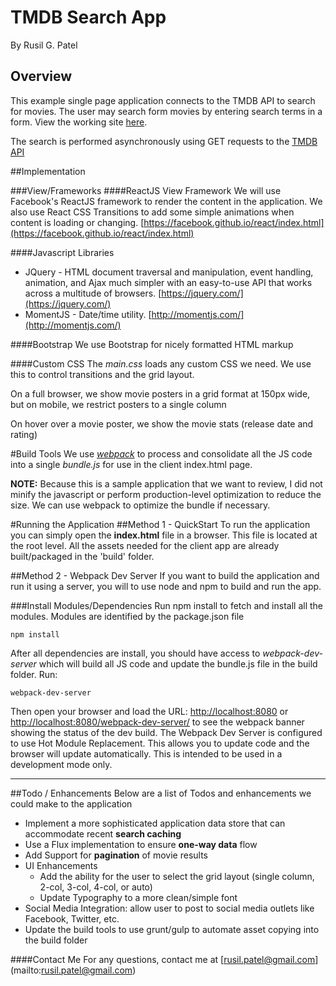 TMDB Search App
===
By Rusil G. Patel
## Overview
This example single page application connects to the TMDB API to search for movies.  The user may search form movies by entering search terms in a form. View the working site [here](http://ndnguru.github.io/tmdb-search-example).

The search is performed asynchronously using GET requests to the [TMDB API](https://www.themoviedb.org/?language=en)

##Implementation

###View/Frameworks
####ReactJS View Framework
We will use Facebook's ReactJS framework to render the content in the application.  We also use React CSS Transitions to add some simple animations when content is loading or changing. [https://facebook.github.io/react/index.html](https://facebook.github.io/react/index.html)

####Javascript Libraries
 - JQuery - HTML document traversal and manipulation, event handling, animation, and Ajax much simpler with an easy-to-use API that works across a multitude of browsers.  [https://jquery.com/](https://jquery.com/)
 - MomentJS - Date/time utility. [http://momentjs.com/](http://momentjs.com/)

####Bootstrap
We use Bootstrap for nicely formatted HTML markup

####Custom CSS
The *main.css* loads any custom CSS we need.  We use this to control transitions and the grid layout.

On a full browser, we show movie posters in a grid format at 150px wide, but on mobile, we restrict posters to a single column

On hover over a movie poster, we show the movie stats (release date and rating)

#Build Tools
We use [*webpack*](https://webpack.github.io/) to process and consolidate all the JS code into a single *bundle.js* for use in the client index.html page.

**NOTE:** Because this is a sample application that we want to review, I did not minify the javascript or perform production-level optimization to reduce the size.  We can use webpack to optimize the bundle if necessary.

#Running the Application
##Method 1 - QuickStart
To run the application you can simply open the **index.html** file in a browser.  This file is located at the root level.  All the assets needed for the client app are already built/packaged in the 'build' folder.

##Method 2 - Webpack Dev Server
If you want to build the application and run it using a server, you will to use node and npm to build and run the app.

###Install Modules/Dependencies
Run npm install to fetch and install all the modules.  Modules are identified by the package.json file

```
npm install
```

After all dependencies are install, you should have access to *webpack-dev-server* which will build all JS code and update the bundle.js file in the build folder.
Run:

```
webpack-dev-server
```
Then open your browser and load the URL: [http://localhost:8080](http://localhost:8080) or [http://localhost:8080/webpack-dev-server/](http://localhost:8080/webpack-dev-server/) to see the webpack banner showing the status of the dev build.  The Webpack Dev Server is configured to use Hot Module Replacement.  This allows you to update code and the browser will update automatically.  This is intended to be used in a development mode only.

---
##Todo / Enhancements
Below are a list of Todos and enhancements we could make to the application

 - Implement a more sophisticated application data store that can accommodate recent **search caching**
 - Use a Flux implementation to ensure **one-way data** flow
 - Add Support for **pagination** of movie results
 - UI Enhancements
   - Add the ability for the user to select the grid layout (single column, 2-col, 3-col, 4-col, or auto)
   - Update Typography to a more clean/simple font
 - Social Media Integration: allow user to post to social media outlets like Facebook, Twitter, etc.
 - Update the build tools to use grunt/gulp to automate asset copying into the build folder
 


####Contact Me
For any questions, contact me at [rusil.patel@gmail.com] (mailto:rusil.patel@gmail.com)
